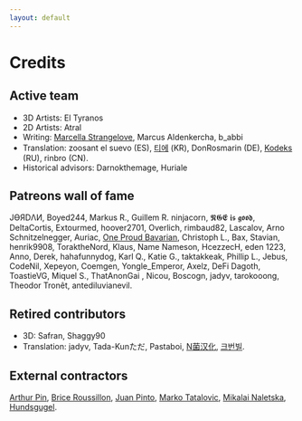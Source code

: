 ```yaml
---
layout: default
---
```


# Credits

## Active team
* 3D Artists: El Tyranos
* 2D Artists: Atral
* Writing: [Marcella Strangelove](https://www.youtube.com/watch?v=dQw4w9WgXcQ), Marcus Aldenkercha, b_abbi
* Translation: zoosant el suevo (ES), [티에](https://steamcommunity.com/profiles/76561198085006398/) (KR), DonRosmarin (DE), [Kodeks](https://steamcommunity.com/sharedfiles/filedetails/?id=2218891628) (RU), rinbro (CN).
* Historical advisors: Darnokthemage, Huriale

## Patreons wall of fame
JƟЯDΛИ, Boyed244, Markus R., Guillem R. ninjacorn, 𝕹𝕲𝕰 𝖎𝖘 𝖌𝖔𝖔𝖉, DeltaCortis, Extourmed, hoover2701, Overlich, rimbaud82, Lascalov, Arno Schnitzelnegger, Auriac, [One Proud Bavarian](https://www.youtube.com/channel/UCtTqRL3pJ355Ec_W0afyKrA), Christoph L., Bax, Stavian, henrik9908, ToraktheNord, Klaus, Name Nameson, HcezzecH, eden 1223, Anno, Derek, hahafunnydog, Karl Q., Katie G., taktakkeak, Phillip L., Jebus, CodeNil, Xepeyon, Coemgen, Yongle_Emperor, Axelz, DeFi Dagoth, ToastieVG, Miquel S., ThatAnonGai , Nicou, Boscogn, jadyv, tarokooong, Theodor Tronêt, antediluvianevil.

## Retired contributors
* 3D: Safran, Shaggy90
* Translation: jadyv, Tada-Kunただ, Pastaboi, [N菌汉化](https://steamcommunity.com/id/Mochi_Fish/myworkshopfiles/?appid=1158310), [크번빌](https://steamcommunity.com/profiles/76561198119968654/myworkshopfiles/?appid=1158310).

## External contractors
[Arthur Pin](https://www.artstation.com/loutre), [Brice Roussillon](http://briceroussillon.fr/), [Juan Pinto](https://www.artstation.com/juan_pinto), [Marko Tatalovic](https://www.artstation.com/fuxna), [Mikalai Naletska](https://www.artstation.com/huko3d),  [Hundsgugel](https://www.artstation.com/hundsgugel).
